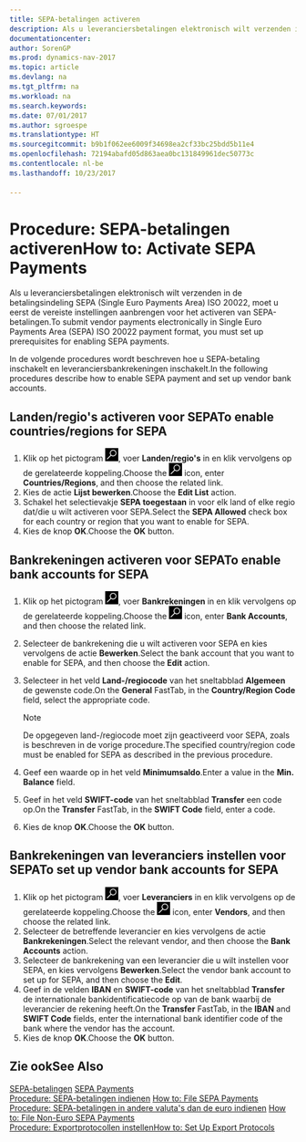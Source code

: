 ```yaml
---
title: SEPA-betalingen activeren
description: Als u leveranciersbetalingen elektronisch wilt verzenden in de betalingsindeling SEPA (Single Euro Payments Area) ISO 20022, moet u eerst de vereiste instellingen aanbrengen voor het activeren van SEPA-betalingen.
documentationcenter: 
author: SorenGP
ms.prod: dynamics-nav-2017
ms.topic: article
ms.devlang: na
ms.tgt_pltfrm: na
ms.workload: na
ms.search.keywords: 
ms.date: 07/01/2017
ms.author: sgroespe
ms.translationtype: HT
ms.sourcegitcommit: b9b1f062ee6009f34698ea2cf33bc25bdd5b11e4
ms.openlocfilehash: 72194abafd05d863aea0bc131849961dec50773c
ms.contentlocale: nl-be
ms.lasthandoff: 10/23/2017

---
```

# <a name="how-to-activate-sepa-payments"></a><span data-ttu-id="4e04a-103">Procedure: SEPA-betalingen activeren</span><span class="sxs-lookup"><span data-stu-id="4e04a-103">How to: Activate SEPA Payments</span></span>
<span data-ttu-id="4e04a-104">Als u leveranciersbetalingen elektronisch wilt verzenden in de betalingsindeling SEPA (Single Euro Payments Area) ISO 20022, moet u eerst de vereiste instellingen aanbrengen voor het activeren van SEPA-betalingen.</span><span class="sxs-lookup"><span data-stu-id="4e04a-104">To submit vendor payments electronically in Single Euro Payments Area (SEPA) ISO 20022 payment format, you must set up prerequisites for enabling SEPA payments.</span></span>  

<span data-ttu-id="4e04a-105">In de volgende procedures wordt beschreven hoe u SEPA-betaling inschakelt en leveranciersbankrekeningen inschakelt.</span><span class="sxs-lookup"><span data-stu-id="4e04a-105">In the following procedures describe how to enable SEPA payment and set up vendor bank accounts.</span></span>  

## <a name="to-enable-countriesregions-for-sepa"></a><span data-ttu-id="4e04a-106">Landen/regio's activeren voor SEPA</span><span class="sxs-lookup"><span data-stu-id="4e04a-106">To enable countries/regions for SEPA</span></span>  

1.  <span data-ttu-id="4e04a-107">Klik op het pictogram ![Zoeken naar pagina of rapport](../../media/ui-search/search_small.png "pictogram Zoeken naar pagina of rapport"), voer **Landen/regio's** in en klik vervolgens op de gerelateerde koppeling.</span><span class="sxs-lookup"><span data-stu-id="4e04a-107">Choose the ![Search for Page or Report](../../media/ui-search/search_small.png "Search for Page or Report icon") icon, enter **Countries/Regions**, and then choose the related link.</span></span>  
2.  <span data-ttu-id="4e04a-108">Kies de actie **Lijst bewerken**.</span><span class="sxs-lookup"><span data-stu-id="4e04a-108">Choose the **Edit List** action.</span></span>  
3.  <span data-ttu-id="4e04a-109">Schakel het selectievakje **SEPA toegestaan** in voor elk land of elke regio dat/die u wilt activeren voor SEPA.</span><span class="sxs-lookup"><span data-stu-id="4e04a-109">Select the **SEPA Allowed** check box for each country or region that you want to enable for SEPA.</span></span>  
4.  <span data-ttu-id="4e04a-110">Kies de knop **OK**.</span><span class="sxs-lookup"><span data-stu-id="4e04a-110">Choose the **OK** button.</span></span>  

## <a name="to-enable-bank-accounts-for-sepa"></a><span data-ttu-id="4e04a-111">Bankrekeningen activeren voor SEPA</span><span class="sxs-lookup"><span data-stu-id="4e04a-111">To enable bank accounts for SEPA</span></span>  

1.  <span data-ttu-id="4e04a-112">Klik op het pictogram ![Zoeken naar pagina of rapport](../../media/ui-search/search_small.png "pictogram Zoeken naar pagina of rapport"), voer **Bankrekeningen** in en klik vervolgens op de gerelateerde koppeling.</span><span class="sxs-lookup"><span data-stu-id="4e04a-112">Choose the ![Search for Page or Report](../../media/ui-search/search_small.png "Search for Page or Report icon") icon, enter **Bank Accounts**, and then choose the related link.</span></span>  
2.  <span data-ttu-id="4e04a-113">Selecteer de bankrekening die u wilt activeren voor SEPA en kies vervolgens de actie **Bewerken**.</span><span class="sxs-lookup"><span data-stu-id="4e04a-113">Select the bank account that you want to enable for SEPA, and then choose the **Edit** action.</span></span>  
3.  <span data-ttu-id="4e04a-114">Selecteer in het veld **Land-/regiocode** van het sneltabblad **Algemeen** de gewenste code.</span><span class="sxs-lookup"><span data-stu-id="4e04a-114">On the **General** FastTab, in the **Country/Region Code** field, select the appropriate code.</span></span>  

    > [!NOTE]  
    >  <span data-ttu-id="4e04a-115">De opgegeven land-/regiocode moet zijn geactiveerd voor SEPA, zoals is beschreven in de vorige procedure.</span><span class="sxs-lookup"><span data-stu-id="4e04a-115">The specified country/region code must be enabled for SEPA as described in the previous procedure.</span></span>  

4.  <span data-ttu-id="4e04a-116">Geef een waarde op in het veld **Minimumsaldo**.</span><span class="sxs-lookup"><span data-stu-id="4e04a-116">Enter a value in the **Min. Balance** field.</span></span>  
5.  <span data-ttu-id="4e04a-117">Geef in het veld **SWIFT-code** van het sneltabblad **Transfer** een code op.</span><span class="sxs-lookup"><span data-stu-id="4e04a-117">On the **Transfer** FastTab, in the **SWIFT Code** field, enter a code.</span></span>  
6.  <span data-ttu-id="4e04a-118">Kies de knop **OK**.</span><span class="sxs-lookup"><span data-stu-id="4e04a-118">Choose the **OK** button.</span></span>  

## <a name="to-set-up-vendor-bank-accounts-for-sepa"></a><span data-ttu-id="4e04a-119">Bankrekeningen van leveranciers instellen voor SEPA</span><span class="sxs-lookup"><span data-stu-id="4e04a-119">To set up vendor bank accounts for SEPA</span></span>  

1.  <span data-ttu-id="4e04a-120">Klik op het pictogram ![Zoeken naar pagina of rapport](../../media/ui-search/search_small.png "pictogram Zoeken naar pagina of rapport"), voer **Leveranciers** in en klik vervolgens op de gerelateerde koppeling.</span><span class="sxs-lookup"><span data-stu-id="4e04a-120">Choose the ![Search for Page or Report](../../media/ui-search/search_small.png "Search for Page or Report icon") icon, enter **Vendors**, and then choose the related link.</span></span>  
2.  <span data-ttu-id="4e04a-121">Selecteer de betreffende leverancier en kies vervolgens de actie **Bankrekeningen**.</span><span class="sxs-lookup"><span data-stu-id="4e04a-121">Select the relevant vendor, and then choose the **Bank Accounts** action.</span></span>  
3.  <span data-ttu-id="4e04a-122">Selecteer de bankrekening van een leverancier die u wilt instellen voor SEPA, en kies vervolgens **Bewerken**.</span><span class="sxs-lookup"><span data-stu-id="4e04a-122">Select the vendor bank account to set up for SEPA, and then choose the **Edit**.</span></span>  
4.  <span data-ttu-id="4e04a-123">Geef in de velden **IBAN** en **SWIFT-code** van het sneltabblad **Transfer** de internationale bankidentificatiecode op van de bank waarbij de leverancier de rekening heeft.</span><span class="sxs-lookup"><span data-stu-id="4e04a-123">On the **Transfer** FastTab, in the **IBAN** and **SWIFT Code** fields, enter the international bank identifier code of the bank where the vendor has the account.</span></span>  
5.  <span data-ttu-id="4e04a-124">Kies de knop **OK**.</span><span class="sxs-lookup"><span data-stu-id="4e04a-124">Choose the **OK** button.</span></span>  

## <a name="see-also"></a><span data-ttu-id="4e04a-125">Zie ook</span><span class="sxs-lookup"><span data-stu-id="4e04a-125">See Also</span></span>  
 <span data-ttu-id="4e04a-126">[SEPA-betalingen](sepa-payments.md) </span><span class="sxs-lookup"><span data-stu-id="4e04a-126">[SEPA Payments](sepa-payments.md) </span></span>  
 <span data-ttu-id="4e04a-127">[Procedure: SEPA-betalingen indienen](how-to-file-sepa-payments.md) </span><span class="sxs-lookup"><span data-stu-id="4e04a-127">[How to: File SEPA Payments](how-to-file-sepa-payments.md) </span></span>  
 <span data-ttu-id="4e04a-128">[Procedure: SEPA-betalingen in andere valuta's dan de euro indienen](how-to-file-non-euro-sepa-payments.md) </span><span class="sxs-lookup"><span data-stu-id="4e04a-128">[How to: File Non-Euro SEPA Payments](how-to-file-non-euro-sepa-payments.md) </span></span>  
 [<span data-ttu-id="4e04a-129">Procedure: Exportprotocollen instellen</span><span class="sxs-lookup"><span data-stu-id="4e04a-129">How to: Set Up Export Protocols</span></span>](how-to-set-up-export-protocols.md)

